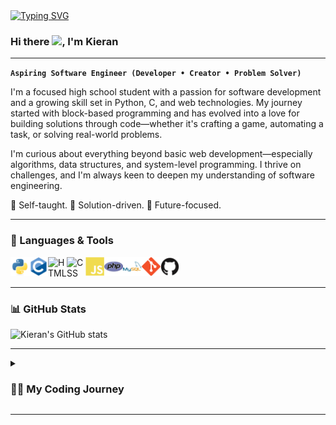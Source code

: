 <a align="center" href="https://git.io/typing-svg">
  <img src="https://readme-typing-svg.herokuapp.com?font=Righteous&size=50&pause=1000&color=4874c4&center=true&vCenter=true&random=false&width=500&height=70&lines=Welcome!%F0%9F%91%8B;I'm+Kieran!" alt="Typing SVG" />
</a>

### Hi there <img src="https://raw.githubusercontent.com/nixin72/nixin72/master/wave.gif" width="30px">, I'm Kieran

---

**`Aspiring Software Engineer (Developer • Creator • Problem Solver)`**

I'm a focused high school student with a passion for software development and a growing skill set in Python, C, and web technologies. My journey started with block-based programming and has evolved into a love for building solutions through code—whether it's crafting a game, automating a task, or solving real-world problems.

I'm curious about everything beyond basic web development—especially algorithms, data structures, and system-level programming. I thrive on challenges, and I'm always keen to deepen my understanding of software engineering.

🧠 Self-taught. 🧩 Solution-driven. 🚀 Future-focused.

---

### 🧰 Languages & Tools

<img align="left" alt="Python" width="30px" src="https://github.com/devicons/devicon/blob/master/icons/python/python-original.svg" />
<img align="left" alt="C" width="30px" src="https://github.com/devicons/devicon/blob/master/icons/c/c-original.svg" />
<img align="left" alt="HTML" width="30px" src="https://cdn.jsdelivr.net/gh/devicons/devicon/icons/html5/html5-plain.svg" />
<img align="left" alt="CSS" width="30px" src="https://cdn.jsdelivr.net/gh/devicons/devicon/icons/css3/css3-plain.svg" />
<img align="left" alt="JavaScript" width="30px" src="https://github.com/devicons/devicon/blob/master/icons/javascript/javascript-plain.svg" />
<img align="left" alt="PHP" width="30px" src="https://github.com/devicons/devicon/blob/master/icons/php/php-original.svg" />
<img align="left" alt="MySQL" width="30px" src="https://github.com/devicons/devicon/blob/master/icons/mysql/mysql-original-wordmark.svg" />
<img align="left" alt="Git" width="30px" src="https://github.com/devicons/devicon/blob/master/icons/git/git-original.svg" />
<img align="left" alt="GitHub" width="30px" src="https://github.com/devicons/devicon/blob/master/icons/github/github-original.svg" />
<br /><br />

---

### 📊 GitHub Stats

![Kieran's GitHub stats](https://github-readme-stats.vercel.app/api?username=Kieranmcm07&show_icons=true&theme=dark)

---

<details>
 <summary><h3>👨‍💻 My Coding Journey</h3></summary>

At eight years old, while others were watching cartoons, I was captivated by Scratch. Those colourful code blocks felt like magic. I vividly remember my first game—racing against time to collect stars. It was simple, but it sparked something deeper.

By age eleven, I ventured into web development with HTML and CSS. I spent hours figuring out how to centre a big image. When I finally did, it felt like wizardry. The web wasn't just a place to visit—it was a space I could build.

At thirteen, I dived into Python. Gone were the colourful blocks—now it was pure text, logic, and structure. I loved it. I even built a cipher-solving app for kids who wanted to be secret agents.

Today, I continue my journey with system-level programming and more advanced languages like C. I still love building games and technical tools, but now I focus on learning deeper concepts: memory management, data structures, and algorithms.

</details>

---

